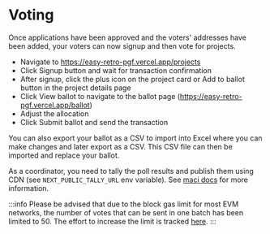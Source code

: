 # Voting

Once applications have been approved and the voters' addresses have been added, your voters can now signup and then vote for projects.

- Navigate to https://easy-retro-pgf.vercel.app/projects
- Click Signup button and wait for transaction confirmation
- After signup, click the plus icon on the project card or Add to ballot button in the project details page
- Click View ballot to navigate to the ballot page (https://easy-retro-pgf.vercel.app/ballot)
- Adjust the allocation
- Click Submit ballot and send the transaction

You can also export your ballot as a CSV to import into Excel where you can make changes and later export as a CSV. This CSV file can then be imported and replace your ballot.

As a coordinator, you need to tally the poll results and publish them using CDN (see `NEXT_PUBLIC_TALLY_URL` env variable). See [maci docs](https://maci.pse.dev/docs/integrating#poll-finalization) for more information.

:::info
Please be advised that due to the block gas limit for most EVM networks, the number of votes that can be sent in one batch has been limited to 50. The effort to increase the limit is tracked [here](https://github.com/privacy-scaling-explorations/maci-rpgf/issues/31).
:::
